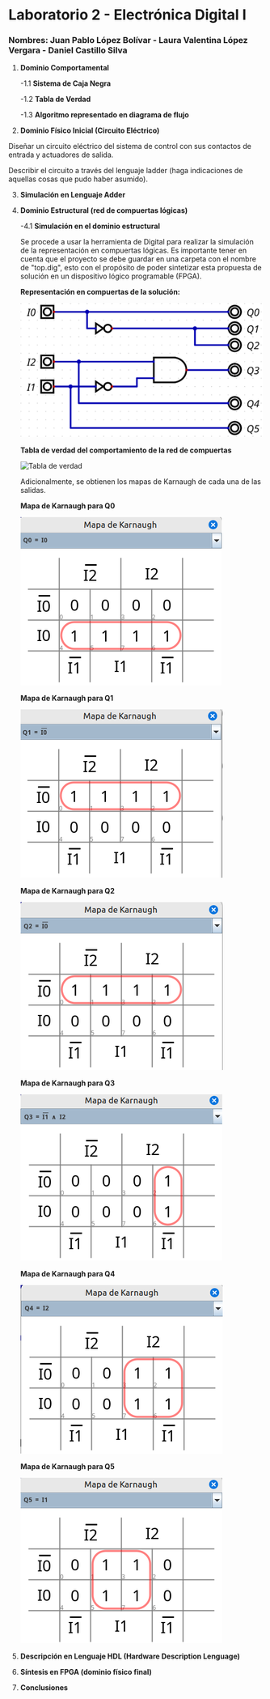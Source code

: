 # Laboratorio 2 - Electrónica Digital I
### Nombres: Juan Pablo López Bolívar - Laura Valentina López Vergara - Daniel Castillo Silva

1. **Dominio Comportamental**

    -1.1 **Sistema de Caja Negra**



    -1.2 **Tabla de Verdad**


    -1.3 **Algoritmo representado en diagrama de flujo**


2. **Dominio Físico Inicial (Circuito Eléctrico)**

Diseñar un circuito eléctrico del sistema de control con sus contactos de entrada y actuadores de salida.

Describir el circuito a través del lenguaje ladder (haga indicaciones de aquellas cosas que pudo haber asumido).


3. **Simulación en Lenguaje Adder**



4. **Dominio Estructural (red de compuertas lógicas)**

    -4.1 **Simulación en el dominio estructural**

    Se procede a usar la herramienta de Digital para realizar la simulación de la representación en compuertas lógicas. 
    Es importante tener en cuenta que el proyecto se debe guardar en una carpeta con el nombre de "top.dig", esto con el propósito
    de poder sintetizar esta propuesta de solución en un dispositivo lógico programable (FPGA).

    **Representación en compuertas de la solución:**

    ![Circuito Digital](lab2%20imagenes/circuito%20digital.png)

    **Tabla de verdad del comportamiento de la red de compuertas**

    ![Tabla de verdad](lab2%20imagenes/Tabla_de_verdad.png)

    Adicionalmente, se obtienen los mapas de Karnaugh de cada una de las salidas.

    **Mapa de Karnaugh para Q0**

    ![Mapa de Karnaugh Q0](lab2%20imagenes/MPK_Q0.png)

    **Mapa de Karnaugh para Q1**
    
    ![Mapa de Karnaugh Q1](lab2%20imagenes/MPK_Q1.png)

    **Mapa de Karnaugh para Q2**

    ![Mapa de Karnaugh Q2](lab2%20imagenes/MPK_Q2.png)

    **Mapa de Karnaugh para Q3**

    ![Mapa de Karnaugh Q3](lab2%20imagenes/MPK_Q3.png)

    **Mapa de Karnaugh para Q4**

    ![Mapa de Karnaugh Q4](lab2%20imagenes/MPK_Q4.png)

    **Mapa de Karnaugh para Q5**

    ![Mapa de Karnaugh Q5](lab2%20imagenes/MPK_Q5.png)







5. **Descripción en Lenguaje HDL (Hardware Description Lenguage)**

6. **Síntesis en FPGA (dominio físico final)**


7. **Conclusiones**



